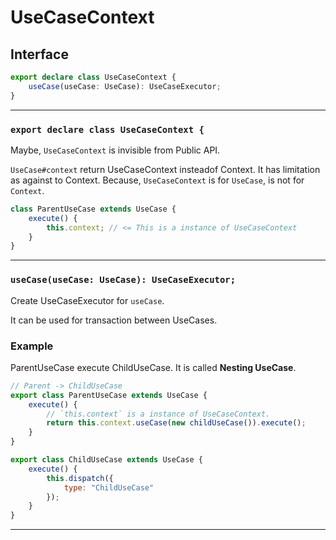 # UseCaseContext
<!-- THIS DOCUMENT IS AUTOMATICALLY GENERATED FROM src/*.ts -->
<!-- Please edit src/*.ts and `npm run build:docs:api` -->


## Interface

```typescript
export declare class UseCaseContext {
    useCase(useCase: UseCase): UseCaseExecutor;
}
```

----

### `export declare class UseCaseContext {`


Maybe, `UseCaseContext` is invisible from Public API.

`UseCase#context` return UseCaseContext insteadof Context.
It has limitation as against to Context.
Because, `UseCaseContext` is for `UseCase`, is not for `Context`.

```js
class ParentUseCase extends UseCase {
    execute() {
        this.context; // <= This is a instance of UseCaseContext
    }
}
```

----

### `useCase(useCase: UseCase): UseCaseExecutor;`


Create UseCaseExecutor for `useCase`.

It can be used for transaction between UseCases.

### Example

ParentUseCase execute ChildUseCase.
It is called **Nesting UseCase**.

```js
// Parent -> ChildUseCase
export class ParentUseCase extends UseCase {
    execute() {
        // `this.context` is a instance of UseCaseContext.
        return this.context.useCase(new childUseCase()).execute();
    }
}

export class ChildUseCase extends UseCase {
    execute() {
        this.dispatch({
            type: "ChildUseCase"
        });
    }
}
```

----

